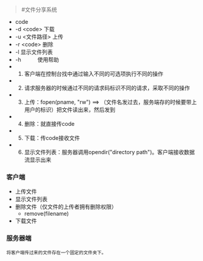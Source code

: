 > #文件分享系统

* code
 * -d <code\>    下载 
 * -u <文件路径\> 上传
 * -r <code\>    删除
 * -l           显示文件列表
 * -h           使用帮助
* 1. 客户端在控制台找中通过输入不同的可选项执行不同的操作
* 2. 请求服务器的时候通过不同的请求码标识不同的请求，采取不同的操作
* 3. 上传：fopen(pname, "rw") ==> （文件名发过去，服务端存的时候要带上用户的标识）把文件读出来，然后发到
* 4. 删除：就直接传code
* 5. 下载：传code接收文件
* 6. 显示文件列表：服务器调用opendir("directory path")。客户端接收数据流显示出来

### 客户端
* 上传文件
* 显示文件列表
* 删除文件（仅文件的上传者拥有删除权限）
  * remove(filename)
* 下载文件

### 服务器端
    将客户端传过来的文件存在一个固定的文件夹下。
